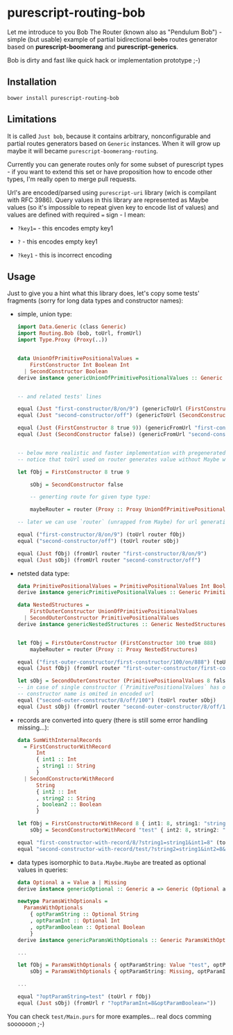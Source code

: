 # purescript-routing-bob

Let me introduce to you Bob The Router (known also as "Pendulum Bob") - simple (but usable) example of partial bidirectional ~~bobs~~ routes generator based on __purescript-boomerang__ and __purescript-generics__.

 Bob is dirty and fast like quick hack or implementation prototype ;-)

## Installation

```shell
bower install purescript-routing-bob
```

## Limitations

It is called `Just bob`, because it contains arbitrary, nonconfigurable and partial routes generators based on `Generic` instances.
When it will grow up maybe it will became `purescript-boomerang-routing`.

Currently you can generate routes only for some subset of purescript types - if you want to extend this set or have proposition how to encode other types, I'm really open to merge pull requests.

Url's are encoded/parsed using `purescript-uri` library (wich is compilant with RFC 3986). Query values in this library are represented as Maybe values (so it's impossible to repeat given key to encode list of values) and values are defined with required `=` sign - I mean:

  * `?key1=` - this encodes empty key1

  * `?` - this encodes empty key1

  * `?key1` - this is incorrect encoding


## Usage

Just to give you a hint what this library does, let's copy some tests' fragments (sorry for long data types and constructor names):

  * simple, union type:

    ```purescript
    import Data.Generic (class Generic)
    import Routing.Bob (bob, toUrl, fromUrl)
    import Type.Proxy (Proxy(..))


    data UnionOfPrimitivePositionalValues =
        FirstConstructor Int Boolean Int
      | SecondConstructor Boolean
    derive instance genericUnionOfPrimitivePositionalValues :: Generic UnionOfPrimitivePositionalValues


    -- and related tests' lines

    equal (Just "first-constructor/8/on/9") (genericToUrl (FirstConstructor 8 true 9))
    equal (Just "second-constructor/off") (genericToUrl (SecondConstructor false))

    equal (Just (FirstConstructor 8 true 9)) (genericFromUrl "first-constructor/8/on/9")
    equal (Just (SecondConstructor false)) (genericFromUrl "second-constructor/off")


    -- below more realistic and faster implementation with pregenerated router
    -- notice that toUrl used on router generates value without Maybe wrapping

    let fObj = FirstConstructor 8 true 9

        sObj = SecondConstructor false

        -- generting route for given type type:

        maybeRouter = router (Proxy :: Proxy UnionOfPrimitivePositionalValues)

    -- later we can use `router` (unrapped from Maybe) for url generation and url parsing:

    equal ("first-constructor/8/on/9") (toUrl router fObj)
    equal ("second-constructor/off") (toUrl router sObj)

    equal (Just fObj) (fromUrl router "first-constructor/8/on/9")
    equal (Just sObj) (fromUrl router "second-constructor/off")

    ```

  * netsted data type:

    ```purescript
    data PrimitivePositionalValues = PrimitivePositionalValues Int Boolean Int
    derive instance genericPrimitivePositionalValues :: Generic PrimitivePositionalValues

    data NestedStructures =
        FirstOuterConstructor UnionOfPrimitivePositionalValues
      | SecondOuterConstructor PrimitivePositionalValues
    derive instance genericNestedStructures :: Generic NestedStructures


    let fObj = FirstOuterConstructor (FirstConstructor 100 true 888)
        maybeRouter = router (Proxy :: Proxy NestedStructures)

    equal ("first-outer-constructor/first-constructor/100/on/888") (toUrl router fObj)
    equal (Just fObj) (fromUrl router "first-outer-constructor/first-constructor/100/on/888"))

    let sObj = SecondOuterConstructor (PrimitivePositionalValues 8 false 100)
    -- in case of single constructor (`PrimitivePositionalValues` has one),
    -- constructor name is omited in encoded url
    equal ("second-outer-constructor/8/off/100") (toUrl router sObj)
    equal (Just sObj) (fromUrl router "second-outer-constructor/8/off/100"))

    ```

  * records are converted into query (there is still some error handling missing...):

    ```purescript
    data SumWithInternalRecords
      = FirstConstructorWithRecord
          Int
          { int1 :: Int
          , string1 :: String
          }
      | SecondConstructorWithRecord
          String
          { int2 :: Int
          , string2 :: String
          , boolean2 :: Boolean
          }

    let fObj = FirstConstructorWithRecord 8 { int1: 8, string1: "string1" }
        sObj = SecondConstructorWithRecord "test" { int2: 8, string2: "string1", boolean2: false }

    equal "first-constructor-with-record/8/?string1=string1&int1=8" (toUrl router fObj)
    equal "second-constructor-with-record/test/?string2=string1&int2=8&boolean2=off" (toUrl router sObj))
    ```

  * data types isomorphic to `Data.Maybe.Maybe` are treated as optional values in queries:

    ```purescript
    data Optional a = Value a | Missing
    derive instance genericOptional :: Generic a => Generic (Optional a)

    newtype ParamsWithOptionals =
      ParamsWithOptionals
        { optParamString :: Optional String
        , optParamInt :: Optional Int
        , optParamBoolean :: Optional Boolean
        }
    derive instance genericParamsWithOptionals :: Generic ParamsWithOptionals

    ...

    let fObj = ParamsWithOptionals { optParamString: Value "test", optParamInt: Missing, optParamBoolean: Missing}
        sObj = ParamsWithOptionals { optParamString: Missing, optParamInt: Value 8, optParamBoolean: Missing}

    ...

    equal "?optParamString=test" (toUrl r fObj)
    equal (Just sObj) (fromUrl r "?optParamInt=8&optParamBoolean="))
    ```


You can check `test/Main.purs` for more examples... real docs comming soooooon ;-)
